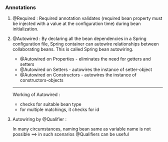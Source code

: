 ### Annotations

1. @Required : Required annotation validates (required bean property must be injected with a value at the configuration time) during bean initialization.

2. @Autowired : By declaring all the bean dependencies in a Spring configuration file, Spring container can autowire relationships between collaborating beans. This is called Spring bean autowiring.

    * @Autowired on Properties - eliminates the need for getters and setters
    * @Autowired on Setters - autowires the instance of setter-object
    * @Autowired on Constructors - autowires the instance of constructors-objects
    ---

    Working of Autowired :

    - checks for suitable bean type  
    - for multiple matchings, it checks for id

3. Autowiring by @Qualifier :

    In many circumstances, naming bean same as variable name is not possible ==> in such scenarios @Qualifiers can be useful 
  